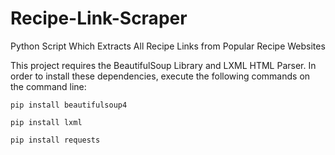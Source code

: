 # Recipe-Link-Scraper

Python Script Which Extracts All Recipe Links from Popular Recipe Websites

This project requires the BeautifulSoup Library and LXML HTML Parser.
In order to install these dependencies, execute the following commands on the command line:

`pip install beautifulsoup4`

`pip install lxml`

`pip install requests`
